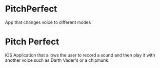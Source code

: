 # PitchPerfect
App that changes voice to different modes

# Pitch Perfect 

iOS Application that allows the user to record a sound and then play it with another voice such as Darth Vader's or a chipmunk. 
